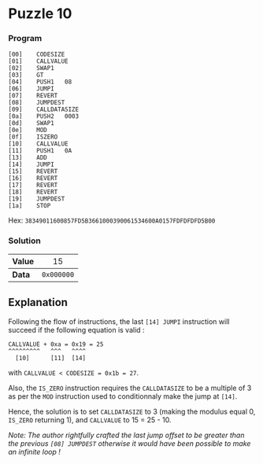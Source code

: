 # Puzzle 10

### Program

```
[00]	CODESIZE	
[01]	CALLVALUE	
[02]	SWAP1	
[03]	GT	
[04]	PUSH1	08
[06]	JUMPI	
[07]	REVERT	
[08]	JUMPDEST	
[09]	CALLDATASIZE	
[0a]	PUSH2	0003
[0d]	SWAP1	
[0e]	MOD	
[0f]	ISZERO	
[10]	CALLVALUE	
[11]	PUSH1	0A
[13]	ADD	
[14]	JUMPI	
[15]	REVERT	
[16]	REVERT	
[17]	REVERT	
[18]	REVERT	
[19]	JUMPDEST	
[1a]	STOP
```
Hex: `38349011600857FD5B3661000390061534600A0157FDFDFDFD5B00`

### Solution

|Value|<div style="font-weight:normal">15
|-|-
|<div style="font-weight:bold">Data|<div style="font-weight:normal">`0x000000`

## Explanation

Following the flow of instructions, the last `[14] JUMPI` instruction will succeed if the following equation is valid : 

```
CALLVALUE + 0xa = 0x19 = 25
^^^^^^^^^   ^^^   ^^^^
  [10]      [11]  [14]
``` 

with `CALLVALUE < CODESIZE = 0x1b = 27`.

Also, the `IS_ZERO` instruction requires the `CALLDATASIZE` to be a multiple of 3 as per the `MOD` instruction used to conditionnaly make the jump at `[14]`.

Hence, the solution is to set `CALLDATASIZE` to 3 (making the modulus equal 0, `IS_ZERO` returning 1), and `CALLVALUE` to 15 = 25 - 10.

*Note: The author rightfully crafted the last jump offset to be greater than the previous `[08] JUMPDEST` otherwise it would have been possible to make an infinite loop !*
